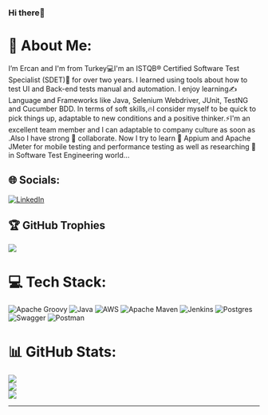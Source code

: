 ### Hi there👋 
   
# 💫 About Me:
I’m Ercan and I'm from Turkey💻I'm an ISTQB® Certified Software Test Specialist (SDET)🔭 for over two years. I learned using tools about how to test UI and Back-end tests manual and automation. I enjoy learning✍️Language and Frameworks like Java, Selenium Webdriver, JUnit, TestNG and Cucumber BDD. In terms of soft skills,🔥I consider myself to be quick to pick things up, adaptable to new conditions and a positive thinker.⚡I'm an excellent team member and I can adaptable to company culture as soon as .Also I have strong 💪 collaborate. Now I try to learn 🌱 Appium and Apache JMeter for mobile testing and performance testing as well as researching 🤔 in Software Test Engineering world...

## 🌐 Socials:
[![LinkedIn](https://img.shields.io/badge/LinkedIn-%230077B5.svg?logo=linkedin&logoColor=white)](https://linkedin.com/in/https://www.linkedin.com/in/ercanaltun) 

## 🏆 GitHub Trophies
![](https://github-profile-trophy.vercel.app/?username=ercanaltun&theme=radical&no-frame=false&no-bg=true&margin-w=4)


# 💻 Tech Stack:
![Apache Groovy](https://img.shields.io/badge/Apache%20Groovy-4298B8.svg?style=for-the-badge&logo=Apache+Groovy&logoColor=white) ![Java](https://img.shields.io/badge/java-%23ED8B00.svg?style=for-the-badge&logo=java&logoColor=white) ![AWS](https://img.shields.io/badge/AWS-%23FF9900.svg?style=for-the-badge&logo=amazon-aws&logoColor=white) ![Apache Maven](https://img.shields.io/badge/Apache%20Maven-C71A36?style=for-the-badge&logo=Apache%20Maven&logoColor=white) ![Jenkins](https://img.shields.io/badge/jenkins-%232C5263.svg?style=for-the-badge&logo=jenkins&logoColor=white) ![Postgres](https://img.shields.io/badge/postgres-%23316192.svg?style=for-the-badge&logo=postgresql&logoColor=white) ![Swagger](https://img.shields.io/badge/-Swagger-%23Clojure?style=for-the-badge&logo=swagger&logoColor=white) ![Postman](https://img.shields.io/badge/Postman-FF6C37?style=for-the-badge&logo=postman&logoColor=white)


# 📊 GitHub Stats:
![](https://github-readme-stats.vercel.app/api?username=ercanaltun&theme=dracula&hide_border=false&include_all_commits=true&count_private=true)<br/>
![](https://github-readme-streak-stats.herokuapp.com/?user=ercanaltun&theme=dracula&hide_border=false)<br/>
![](https://github-readme-stats.vercel.app/api/top-langs/?username=ercanaltun&theme=dracula&hide_border=false&include_all_commits=true&count_private=true&layout=compact)

---

<!-- Proudly created with GPRM ( https://gprm.itsvg.in ) -->	
